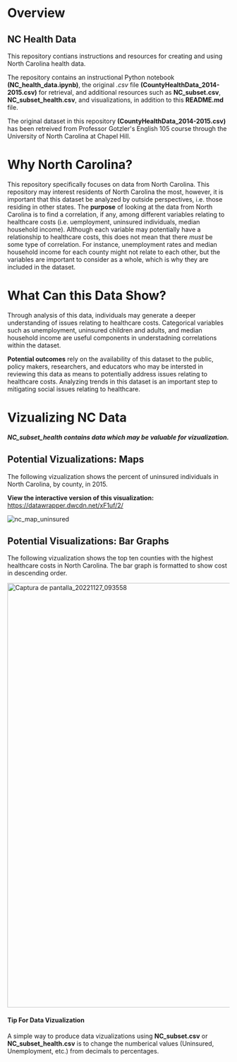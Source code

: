 # Overview
## NC Health Data
This repository contians instructions and resources for creating and using North Carolina health data.

The repository contains an instructional Python notebook **(NC_health_data.ipynb)**, the original *.csv* file **(CountyHealthData_2014-2015.csv)** for retrieval, and additional resources such as **NC_subset.csv**, **NC_subset_health.csv**, and visualizations, in addition to this **README.md** file.

The original dataset in this repository **(CountyHealthData_2014-2015.csv)** has been retreived from Professor Gotzler's English 105 course through the University of North Carolina at Chapel Hill.

# Why North Carolina? 
This repository specifically focuses on data from North Carolina. This repository may interest residents of North Carolina the most, however, it is important that this dataset be analyzed by outside perspectives, i.e. those residing in other states. The **purpose** of looking at the data from North Carolina is to find a correlation, if any, among different variables relating to healthcare costs (i.e. uemployment, uninsured individuals, median household income). Although each variable may potentially have a relationship to healthcare costs, this does not mean that there *must* be some type of correlation. For instance, unemployment rates and median household income for each county might not relate to each other, but the variables are important to consider as a whole, which is why they are included in the dataset. 

# What Can this Data Show?
Through analysis of this data, individuals may generate a deeper understanding of issues relating to healthcare costs. Categorical variables such as unemployment, uninsured children and adults, and median household income are useful components in understadning correlations within the dataset.

**Potential outcomes** rely on the availability of this dataset to the public, policy makers, researchers, and educators who may be intersted in reviewing this data as means to potentially address issues relating to healthcare costs. Analyzing trends in this dataset is an important step to mitigating social issues relating to healthcare. 


# Vizualizing NC Data

***NC_subset_health contains data which may be valuable for vizualization.*** 

## Potential Vizualizations: Maps
The following vizualization shows the percent of uninsured individuals in North Carolina, by county, in 2015.

**View the interactive version of this visualization:**
https://datawrapper.dwcdn.net/xF1uf/2/

![nc_map_uninsured](https://user-images.githubusercontent.com/118190183/204169252-420bcaf7-9e23-49ba-96de-a756765122d4.png)

## Potential Visualizations: Bar Graphs
The following vizualization shows the top ten counties with the highest healthcare costs in North Carolina. The bar graph is formatted to show cost in descending order.

<img width="960" alt="Captura de pantalla_20221127_093558" src="https://user-images.githubusercontent.com/118190183/204179496-42adb743-d860-4736-b495-2d64156f874c.png">


#### Tip For Data Vizualization
A simple way to produce data vizualizations using **NC_subset.csv** or **NC_subset_health.csv** is to change the numberical values (Uninsured, Unemployment, etc.) from decimals to percentages.
